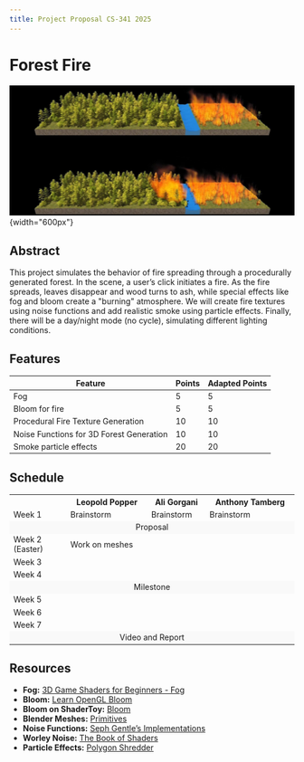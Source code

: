 ```yaml
---
title: Project Proposal CS-341 2025
---
```


# Forest Fire

![A representative image](images/ForestFire.jpg){width="600px"}


## Abstract

This project simulates the behavior of fire spreading through a procedurally generated forest. In the scene, a user’s click initiates a fire. As the fire spreads, leaves disappear and wood turns to ash, while special effects like fog and bloom create a "burning" atmosphere. We will create fire textures using noise functions and add realistic smoke using particle effects. Finally, there will be a day/night mode (no cycle), simulating different lighting conditions.



## Features

| Feature          							| Points | Adapted Points |
|-------------------------------------------|--------|----------------|
| Fog	           							| 5      | 5              |
| Bloom	for fire	       					| 5      | 5              |
| Procedural Fire Texture Generation        | 10     | 10             |
| Noise Functions for 3D Forest Generation  | 10     | 10             |
| Smoke particle effects  					| 20     | 20             |


## Schedule


<table>
	<tr>
		<th style="width: 20%"></th>
		<th>Leopold Popper</th>
		<th>Ali Gorgani</th>
		<th>Anthony Tamberg</th>
	</tr>
	<tr>
		<td>Week 1</td>
		<td>Brainstorm</td>
		<td>Brainstorm</td>
		<td>Brainstorm</td>
	</tr>
	<tr style="background-color: #f9f9f9;">
		<td colspan="4" align="center">Proposal</td>
	</tr>
	<tr>
		<td>Week 2 (Easter)</td>
		<td>Work on meshes</td>
		<td></td>
		<td></td>
	</tr>
	<tr>
		<td>Week 3</td>
		<td></td>
		<td></td>
		<td></td>
	</tr>
	<tr>
		<td>Week 4</td>
		<td></td>
		<td></td>
		<td></td>
	</tr>
	<tr style="background-color: #f9f9f9;">
		<td colspan="4" align="center">Milestone</td>
	</tr>
	<tr>
		<td>Week 5</td>
		<td></td>
		<td></td>
		<td></td>
	</tr>
	<tr>
		<td>Week 6</td>
		<td></td>
		<td></td>
		<td></td>
	</tr>
	<tr>
		<td>Week 7</td>
		<td></td>
		<td></td>
		<td></td>
	</tr>
	<tr style="background-color: #f9f9f9;">
		<td colspan="4" align="center">Video and Report</td>
	</tr>
</table>


## Resources

- **Fog:** [3D Game Shaders for Beginners - Fog](https://lettier.github.io/3d-game-shaders-for-beginners/fog.html)
- **Bloom:** [Learn OpenGL Bloom](https://learnopengl.com/Advanced-Lighting/Bloom)
- **Bloom on ShaderToy:** [Bloom](https://www.shadertoy.com/results?query=bloom)
- **Blender Meshes:** [Primitives](https://docs.blender.org/manual/en/latest/modeling/meshes/primitives.html)
- **Noise Functions:** [Seph Gentle’s Implementations](https://github.com/josephg/noisejs)
- **Worley Noise:** [The Book of Shaders](https://thebookofshaders.com/12/)
- **Particle Effects:** [Polygon Shredder](https://github.com/spite/polygon-shredder)